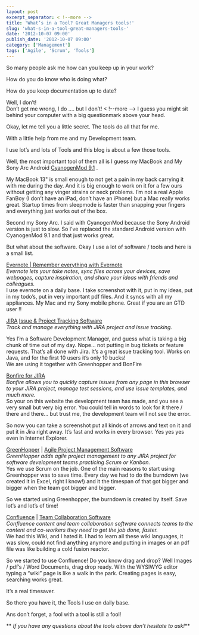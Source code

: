 ```yaml
---
layout: post
excerpt_separator: < !--more -->
title: 'What’s in a Tool? Great Managers tools!'
slug: 'what-s-in-a-tool-great-managers-tools-'
date: '2012-10-07 09:00'
publish_date: '2012-10-07 09:00'
category: ['Management']
tags: ['Agile', 'Scrum', 'Tools']
---
```

So many people ask me how can you keep up in your work?

How do you do know who is doing what?

How do you keep documentation up to date?

Well, I don’t!  
Don’t get me wrong, I do …. but I don’t!
< !--more -->
I guess you might sit behind your computer with a big questionmark above your
head.

Okay, let me tell you a little secret. The tools do all that for me.

With a little help from me and my Development team.

I use lot’s and lots of Tools and this blog is about a few those tools.

Well, the most important tool of them all is I guess my MacBook and My Sony
Arc Android [CyanogenMod 9.1](http://www.cyanogenmod.com/) .

My MacBook 13" is small enough to not get a pain in my back carrying it with
me during the day. And it is big enough to work on it for a few ours without
getting any vinger strains or neck problems. I’m not a real Apple FanBoy (I
don’t have an iPad, don’t have an iPhone) but a Mac really works great.
Startup times from sleepmode is faster than snapping your fingers and
everything just works out of the box.

Second my Sony Arc. I said with CyanogenMod because the Sony Android version
is just to slow. So I’ve replaced the standard Android version with
CyanogenMod 9.1 and that just works great.

But what about the software. Okay I use a lot of software / tools and here is
a small list.

[Evernote | Remember everything with Evernote](http://www.evernote.com/)  
 _Evernote lets your take notes, sync files across your devices, save
webpages, capture inspiration, and share your ideas with friends and
colleagues._  
I use evernote on a daily base. I take screenshot with it, put in my ideas,
put in my todo’s, put in very important pdf files. And it syncs with all my
appliances. My Mac and my Sony mobile phone. Great if you are an GTD user !!

[JIRA](http://www.atlassian.com/software/jira/) [Issue & Project Tracking
Software ](http://www.atlassian.com/software/jira/)  
_Track and manage everything with JIRA project and issue tracking._

Yes I’m a Software Development Manager, and guess what is taking a big chunk
of time out of my day. Nope… not putting in bug tickets or feature requests.
That’s all done with Jira. It’s a great issue tracking tool. Works on Java,
and for the first 10 users it’s only 10 bucks!  
We are using it together with Greenhopper and BonFire

[Bonfire for JIRA](http://www.atlassian.com/software/bonfire/overview)  
 _Bonfire allows you to quickly capture issues from any page in this browser
to your JIRA project, manage test sessions, and use issue templates, and much
more._  
So your on this website the development team has made, and you see a very
small but very big error. You could tell in words to look for it there / there
and there… but trust me, the development team will not see the error.

So now you can take a screenshot put all kinds of arrows and text on it and
put it in Jira right away. It’s fast and works in every browser. Yes yes yes
even in Internet Explorer.

[GreenHopper](http://www.atlassian.com/software/greenhopper/) | [Agile Project
Management Software](http://www.atlassian.com/software/greenhopper/)  
 _GreenHopper adds agile project management to any JIRA project for software
development teams practicing Scrum or Kanban._  
Yes we use Scrum on the job. One of the main reasons to start using
Greenhopper was to save time. Every day we had to do the burndown (we created
it in Excel, right I know!) and it the timespan of that got bigger and bigger
when the team got bigger and bigger.

So we started using Greenhopper, the burndown is created by itself. Save lot’s
and lot’s of time!

[Confluence](http://www.atlassian.com/software/confluence/) | [Team
Collaboration Software](http://www.atlassian.com/software/confluence/)  
 _Confluence content and team collaboration software connects teams to the
content and co-workers they need to get the job done, faster._  
We had this Wiki, and I hated it. I had to learn all these wiki languages, it
was slow, could not find anything anymore and putting in images or an pdf file
was like building a cold fusion reactor.

So we started to use Confluence! Do you know drag and drop? Well Images /
pdf’s / Word Documents, drag drop ready. With the WYSIWYG editor typing a
“wiki” page is like a walk in the park. Creating pages is easy, searching
works great.

It’s a real timesaver.

So there you have it, the Tools I use on daily base.

Ans don’t forget, a fool with a tool is still a fool!

 ** _If you have any questions about the tools above don’t hesitate to ask!_**

